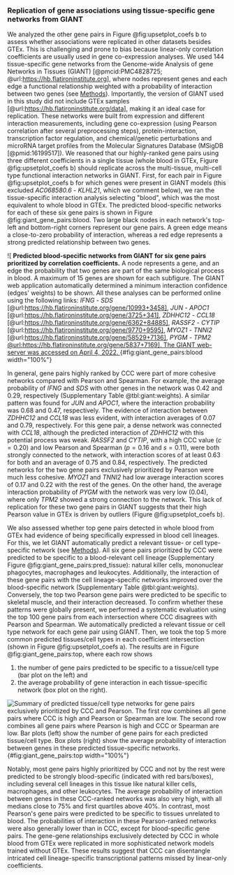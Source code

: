 ### Replication of gene associations using tissue-specific gene networks from GIANT

We analyzed the other gene pairs in Figure @fig:upsetplot_coefs b to assess whether associations were replicated in other datasets besides GTEx.
This is challenging and prone to bias because linear-only correlation coefficients are usually used in gene co-expression analyses.
We used 144 tissue-specific gene networks from the Genome-wide Analysis of gene Networks in Tissues (GIANT) [@pmcid:PMC4828725; @url:https://hb.flatironinstitute.org], where nodes represent genes and each edge a functional relationship weighted with a probability of interaction between two genes (see [Methods](#sec:giant)).
Importantly, the version of GIANT used in this study did not include GTEx samples [@url:https://hb.flatironinstitute.org/data], making it an ideal case for replication.
These networks were built from expression and different interaction measurements, including gene co-expression (using Pearson correlation after several preprocessing steps), protein-interaction, transcription factor regulation, and chemical/genetic perturbations and microRNA target profiles from the Molecular Signatures Database (MSigDB [@pmid:16199517]).
We reasoned that our highly-ranked gene pairs using three different coefficients in a single tissue (whole blood in GTEx, Figure @fig:upsetplot_coefs b) should replicate across the multi-tissue, multi-cell type functional interaction networks in GIANT.
First, for each pair in Figure @fig:upsetplot_coefs b for which genes were present in GIANT models (this excluded *AC068580.6* - *KLHL21*, which we comment below), we ran the tissue-specific interaction analysis selecting "blood", which was the most equivalent to whole blood in GTEx.
The predicted blood-specific networks for each of these six gene pairs is shown in Figure @fig:giant_gene_pairs:blood.
Two large black nodes in each network's top-left and bottom-right corners represent our gene pairs.
A green edge means a close-to-zero probability of interaction, whereas a red edge represents a strong predicted relationship between two genes.

![
**Predicted blood-specific networks from GIANT for six gene pairs prioritized by correlation coefficients.**
A node represents a gene, and an edge the probability that two genes are part of the same biological process in blood.
A maximum of 15 genes are shown for each subfigure.
The GIANT web application automatically determined a minimum interaction confidence (edges' weights) to be shown.
All these analyses can be performed online using the following links:
*IFNG* - *SDS* [@url:https://hb.flatironinstitute.org/gene/10993+3458],
*JUN* - *APOC1* [@url:https://hb.flatironinstitute.org/gene/3725+341],
*ZDHHC12* - *CCL18* [@url:https://hb.flatironinstitute.org/gene/6362+84885],
*RASSF2* - *CYTIP* [@url:https://hb.flatironinstitute.org/gene/9770+9595],
*MYOZ1* - *TNNI2* [@url:https://hb.flatironinstitute.org/gene/58529+7136],
*PYGM* - *TPM2* [@url:https://hb.flatironinstitute.org/gene/5837+7169].
The GIANT web-server was accessed on April 4, 2022.
](images/coefs_comp/giant_networks/blood_tissues/main.svg "GIANT network interaction"){#fig:giant_gene_pairs:blood width="100%"}

In general, gene pairs highly ranked by CCC were part of more cohesive networks compared with Pearson and Spearman.
For example, the average probability of *IFNG* and *SDS* with other genes in the network was 0.42 and 0.29, respectively (Supplementary Table @tbl:giant:weights).
A similar pattern was found for *JUN* and *APOC1*, where the interaction probability was 0.68 and 0.47, respectively.
The evidence of interaction between *ZDHHC12* and *CCL18* was less evident, with interaction averages of 0.07 and 0.79, respectively.
For this gene pair, a dense network was connected with *CCL18*, although the predicted interaction of *ZDHHC12* with this potential process was weak.
*RASSF2* and *CYTIP*, with a high CCC value ($c=0.20$) and low Pearson and Spearman ($p=0.16$ and $s=0.11$), were both strongly connected to the network, with interaction scores of at least 0.63 for both and an average of 0.75 and 0.84, respectively.
The predicted networks for the two gene pairs exclusively prioritized by Pearson were much less cohesive.
*MYOZ1* and *TNNI2* had low average interaction scores of 0.17 and 0.22 with the rest of the genes.
On the other hand, the average interaction probability of *PYGM* with the network was very low (0.04), where only *TPM2* showed a strong connection to the network.
This lack of replication for these two gene pairs in GIANT suggests that their high Pearson value in GTEx is driven by outliers (Figure @fig:upsetplot_coefs b).


We also assessed whether top gene pairs detected in whole blood from GTEx had evidence of being specifically expressed in blood cell lineages.
For this, we let GIANT automatically predict a relevant tissue- or cell type-specific network (see [Methods](#sec:giant)).
All six gene pairs prioritized by CCC were predicted to be specific to a blood-relevant cell lineage (Supplementary Figure @fig:giant_gene_pairs:pred_tissue): natural killer cells, mononuclear phagocytes, macrophages and leukocytes.
Additionally, the interaction of these gene pairs with the cell lineage-specific networks improved over the blood-specific network (Supplementary Table @tbl:giant:weights).
Conversely, the top two Pearson gene pairs were predicted to be specific to skeletal muscle, and their interaction decreased.
To confirm whether these patterns were globally present, we performed a systematic evaluation using the top 100 gene pairs from each intersection where CCC disagrees with Pearson and Spearman.
We automatically predicted a relevant tissue or cell type network for each gene pair using GIANT.
Then, we took the top 5 more common predicted tissues/cell types in each coefficient intersection (shown in Figure @fig:upsetplot_coefs a).
The results are in Figure @fig:giant_gene_pairs:top, where each row shows
1) the number of gene pairs predicted to be specific to a tissue/cell type (bar plot on the left) and
2) the average probability of gene interaction in each tissue-specific network (box plot on the right).

![
**Summary of predicted tissue/cell type networks for gene pairs exclusively prioritized by CCC and Pearson.**
The first row combines all gene pairs where CCC is high and Pearson or Spearman are low.
The second row combines all gene pairs where Pearson is high and CCC or Spearman are low.
Bar plots (left) show the number of gene pairs for each predicted tissue/cell type.
Box plots (right) show the average probability of interaction between genes in these predicted tissue-specific networks.
](images/coefs_comp/giant_networks/top_gene_pairs-main.svg "GIANT network interaction on gene pairs"){#fig:giant_gene_pairs:top width="100%"}

Notably, most gene pairs highly prioritized by CCC and not by the rest were predicted to be strongly blood-specific (indicated with red bars/boxes), including several cell lineages in this tissue like natural killer cells, macrophages, and other leukocytes.
The average probability of interaction between genes in these CCC-ranked networks was also very high, with all medians close to 75% and first quartiles above 40%.
In contrast, most Pearson's gene pairs were predicted to be specific to tissues unrelated to blood.
The probabilities of interaction in these Pearson-ranked networks were also generally lower than in CCC, except for blood-specific gene pairs.
The gene-gene relationships exclusively detected by CCC in whole blood from GTEx were replicated in more sophisticated network models trained without GTEx.
These results suggest that CCC can disentangle intricated cell lineage-specific transcriptional patterns missed by linear-only coefficients.
